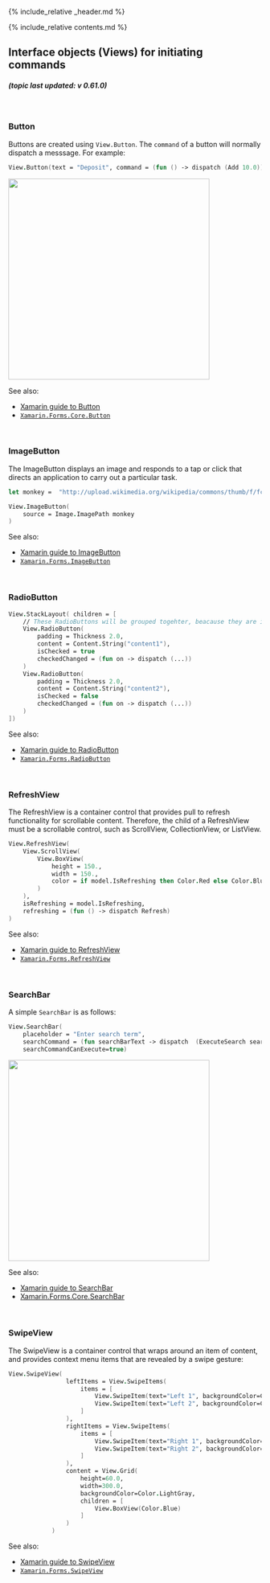 {% include_relative _header.md %}

{% include_relative contents.md %}

Interface objects (Views) for initiating commands
------
##### (topic last updated: v 0.61.0)
<br /> 

### Button

Buttons are created using `View.Button`. The `command` of a button will normally dispatch a messsage.  For example:

```fsharp 
View.Button(text = "Deposit", command = (fun () -> dispatch (Add 10.0)))
```
<img src="https://user-images.githubusercontent.com/52166903/60180200-5dfc5b00-9817-11e9-87d1-e3d254b1cf2b.png" width="400">

See also:

* [Xamarin guide to Button](https://docs.microsoft.com/en-us/xamarin/xamarin-forms/user-interface/button)
* [`Xamarin.Forms.Core.Button`](https://docs.microsoft.com/en-us/xamarin/xamarin-forms/user-interface/button/)

<br /> 

### ImageButton

The ImageButton displays an image and responds to a tap or click that directs an application to carry out a particular task.

```fsharp 
let monkey =  "http://upload.wikimedia.org/wikipedia/commons/thumb/f/fc/Papio_anubis_%28Serengeti%2C_2009%29.jpg/200px-Papio_anubis_%28Serengeti%2C_2009%29.jpg"

View.ImageButton(
    source = Image.ImagePath monkey
)
```

See also:

* [Xamarin guide to ImageButton](https://docs.microsoft.com/en-us/xamarin/xamarin-forms/user-interface/imagebutton)
* [`Xamarin.Forms.ImageButton`](https://docs.microsoft.com/en-us/dotnet/api/xamarin.forms.imagebutton)

<br /> 

### RadioButton
```fsharp 
View.StackLayout( children = [
    // These RadioButtons will be grouped togehter, beacause they are in the same StackLayout
    View.RadioButton(
        padding = Thickness 2.0,
        content = Content.String("content1"), 
        isChecked = true
        checkedChanged = (fun on -> dispatch (...))
    )
    View.RadioButton(
        padding = Thickness 2.0,
        content = Content.String("content2"), 
        isChecked = false
        checkedChanged = (fun on -> dispatch (...))
    )
])
```

See also:

* [Xamarin guide to RadioButton](https://docs.microsoft.com/en-us/xamarin/xamarin-forms/user-interface/radiobutton)
* [`Xamarin.Forms.RadioButton`](https://docs.microsoft.com/en-us/dotnet/api/xamarin.forms.radiobutton?view=xamarin-forms)

<br /> 

### RefreshView

The RefreshView is a container control that provides pull to refresh functionality for scrollable content. Therefore, the child of a RefreshView must be a scrollable control, such as ScrollView, CollectionView, or ListView.

```fsharp 
View.RefreshView(
    View.ScrollView(
        View.BoxView(
            height = 150.,
            width = 150.,
            color = if model.IsRefreshing then Color.Red else Color.Blue
        )
    ),
    isRefreshing = model.IsRefreshing,
    refreshing = (fun () -> dispatch Refresh)
)
```
See also:

* [Xamarin guide to RefreshView](https://docs.microsoft.com/en-us/xamarin/xamarin-forms/user-interface/refreshview)
* [`Xamarin.Forms.RefreshView`](https://docs.microsoft.com/en-us/dotnet/api/xamarin.forms.refreshview?view=xamarin-forms)

<br /> 

### SearchBar
A simple `SearchBar` is as follows:

```fsharp
View.SearchBar(
    placeholder = "Enter search term",
    searchCommand = (fun searchBarText -> dispatch  (ExecuteSearch searchBarText)),
    searchCommandCanExecute=true)
```

<img src="https://user-images.githubusercontent.com/52166903/60180196-5d63c480-9817-11e9-9c21-e8b19dee8474.png" width="400">

See also:

* [Xamarin guide to SearchBar](https://docs.microsoft.com/en-us/xamarin/xamarin-forms/user-interface/searchbar)
* [Xamarin.Forms.Core.SearchBar](https://docs.microsoft.com/en-us/dotnet/api/xamarin.forms.searchbar?view=xamarin-forms)

<br /> 

### SwipeView

The SwipeView is a container control that wraps around an item of content, and provides context menu items that are revealed by a swipe gesture:

```fsharp 
View.SwipeView(
                leftItems = View.SwipeItems(
                    items = [
                        View.SwipeItem(text="Left 1", backgroundColor=Color.LightPink)
                        View.SwipeItem(text="Left 2", backgroundColor=Color.LightGreen)
                    ]
                ),
                rightItems = View.SwipeItems(
                    items = [
                        View.SwipeItem(text="Right 1", backgroundColor=Color.LightPink)
                        View.SwipeItem(text="Right 2", backgroundColor=Color.LightGreen)
                    ]
                ),
                content = View.Grid(
                    height=60.0,
                    width=300.0,
                    backgroundColor=Color.LightGray,
                    children = [
                        View.BoxView(Color.Blue)
                    ]
                )
            )
```

See also:

* [Xamarin guide to SwipeView](https://docs.microsoft.com/en-us/xamarin/xamarin-forms/user-interface/swipeview)
* [`Xamarin.Forms.SwipeView`](https://docs.microsoft.com/en-us/dotnet/api/xamarin.forms.swipeview?view=xamarin-forms)